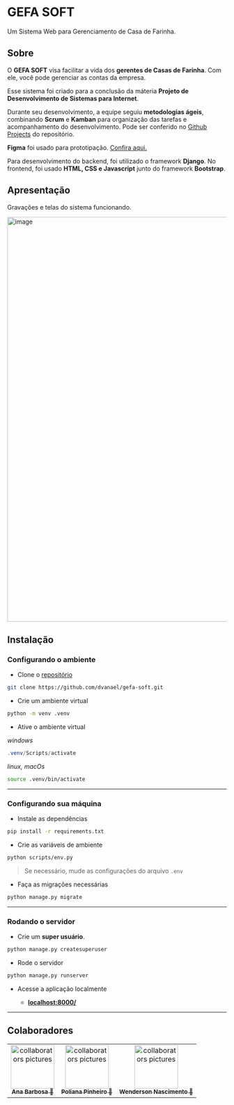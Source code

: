 # GEFA SOFT
Um Sistema Web para Gerenciamento de Casa de Farinha.

## Sobre
O **GEFA SOFT** visa facilitar a vida dos **gerentes de Casas de Farinha**. Com ele, você pode gerenciar as contas da empresa.

Esse sistema foi criado para a conclusão da máteria **Projeto de Desenvolvimento de Sistemas para Internet**. 

Durante seu desenvolvimento, a equipe seguiu **metodologias ágeis**, combinando **Scrum** e **Kamban** para organização das tarefas e acompanhamento do desenvolvimento. Pode ser conferido no [Github Projects](https://github.com/users/dvanael/projects/3) do repositório.

**Figma** foi usado para prototipação. [Confira aqui.](https://www.figma.com/proto/R1nQXjDV6O2fvNt04fQgxm/gefasoft?node-id=26-375&t=7dR4UhBlTo3wWw78-1)

Para desenvolvimento do backend, foi utilizado o framework **Django**. No frontend, foi usado **HTML, CSS e Javascript** junto do framework **Bootstrap**.

## Apresentação
Gravações e telas do sistema funcionando.

<img width="1894" height="930" alt="image" src="https://github.com/user-attachments/assets/841a8e0e-fb7b-4636-856d-02a111e0ae1e" />

## Instalação

### Configurando o ambiente

 - Clone o [repositório](https://github.com/dvanael/gefa-soft)

```bash
git clone https://github.com/dvanael/gefa-soft.git
```

- Crie um ambiente virtual

```bash
python -m venv .venv
```

- Ative o ambiente virtual

_windows_
```powershell
.venv/Scripts/activate
```
_linux, macOs_
```bash
source .venv/bin/activate
```

---

### Configurando sua máquina

- Instale as dependências

```bash
pip install -r requirements.txt
```

- Crie as variáveis de ambiente

```bash
python scripts/env.py
```

> Se necessário, mude as configurações do  arquivo `.env`

- Faça as migrações necessárias

```bash
python manage.py migrate
```

---

### Rodando o servidor

- Crie um **super usuário**.

```bash
python manage.py createsuperuser
```

- Rode o servidor

```bash
python manage.py runserver
```

- Acesse a aplicação localmente

  - **[localhost:8000/](http://localhost:8000/)**

---

## Colaboradores

<table>
  <tr>
    <td align="center">
      <a href="https://github.com/dvanael" title="Ana Barbosa">
        <img src="https://avatars.githubusercontent.com/dvanael" width="100px;" alt="collaborators pictures"/><br>
        <sub>
          <b>Ana Barbosa 🐋</b>
        </sub>
      </a>
    </td>
    <td align="center">
      <a href="https://github.com/poliana-dev" title="Poliana Pinheiro">
        <img src="https://avatars.githubusercontent.com/poliana-dev" width="100px;" alt="collaborators pictures"/><br>
        <sub>
          <b>Poliana Pinheiro 🐸</b>
        </sub>
      </a>
    </td>
    <td align="center">
      <a href="https://github.com/devwenderson" title="Wenderson Nascimento">
        <img src="https://avatars.githubusercontent.com/devwenderson" width="100px;" alt="collaborators pictures"/><br>
        <sub>
          <b>Wenderson Nascimento 🦆</b>
        </sub>
      </a>
    </td>
  </tr>
</table>
